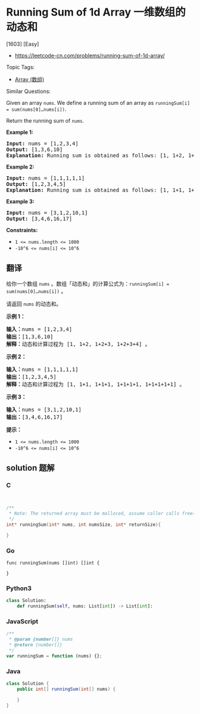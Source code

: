 # Running Sum of 1d Array 一维数组的动态和

[1603] [Easy]

- https://leetcode-cn.com/problems/running-sum-of-1d-array/

Topic Tags:

- [Array (数组)](https://leetcode-cn.com/tag/array/)

Similar Questions:

Given an array `nums`. We define a running sum of an array as `runningSum[i] = sum(nums[0]…nums[i])`.

Return the running sum of `nums`.

**Example 1:**

<pre><strong>Input:</strong> nums = [1,2,3,4]
<strong>Output:</strong> [1,3,6,10]
<strong>Explanation:</strong> Running sum is obtained as follows: [1, 1+2, 1+2+3, 1+2+3+4].</pre>

**Example 2:**

<pre><strong>Input:</strong> nums = [1,1,1,1,1]
<strong>Output:</strong> [1,2,3,4,5]
<strong>Explanation:</strong> Running sum is obtained as follows: [1, 1+1, 1+1+1, 1+1+1+1, 1+1+1+1+1].</pre>

**Example 3:**

<pre><strong>Input:</strong> nums = [3,1,2,10,1]
<strong>Output:</strong> [3,4,6,16,17]
</pre>

**Constraints:**

- `1 <= nums.length <= 1000`
- `-10^6 <= nums[i] <= 10^6`

## 翻译

给你一个数组 `nums` 。数组「动态和」的计算公式为：`runningSum[i] = sum(nums[0]…nums[i])` 。

请返回 `nums` 的动态和。

**示例 1：**

<pre><strong>输入：</strong>nums = [1,2,3,4]
<strong>输出：</strong>[1,3,6,10]
<strong>解释：</strong>动态和计算过程为 [1, 1+2, 1+2+3, 1+2+3+4] 。</pre>

**示例 2：**

<pre><strong>输入：</strong>nums = [1,1,1,1,1]
<strong>输出：</strong>[1,2,3,4,5]
<strong>解释：</strong>动态和计算过程为 [1, 1+1, 1+1+1, 1+1+1+1, 1+1+1+1+1] 。</pre>

**示例 3：**

<pre><strong>输入：</strong>nums = [3,1,2,10,1]
<strong>输出：</strong>[3,4,6,16,17]
</pre>

**提示：**

- `1 <= nums.length <= 1000`
- `-10^6 <= nums[i] <= 10^6`

## solution 题解

### C

```c


/**
 * Note: The returned array must be malloced, assume caller calls free().
 */
int* runningSum(int* nums, int numsSize, int* returnSize){

}
```

### Go

```golang
func runningSum(nums []int) []int {

}
```

### Python3

```python
class Solution:
    def runningSum(self, nums: List[int]) -> List[int]:
```

### JavaScript

```javascript
/**
 * @param {number[]} nums
 * @return {number[]}
 */
var runningSum = function (nums) {};
```

### Java

```java
class Solution {
    public int[] runningSum(int[] nums) {

    }
}
```
